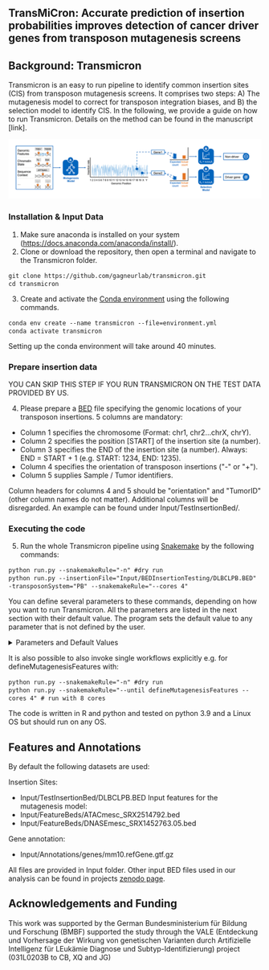 
## TransMiCron: Accurate prediction of insertion probabilities improves detection of cancer driver genes from transposon mutagenesis screens

## Background: Transmicron
Transmicron is an easy to run pipeline to identify common insertion sites (CIS) from transposon mutagenesis screens. It comprises two steps: A) The mutagenesis model to correct for transposon integration biases, and B) the selection model to identify CIS. In the following, we provide a guide on how to run Transmicron. Details on the method can be found in the manuscript [link]. 

![Overview of the Transmicron method](transmicron_method.png)

### Installation & Input Data
1. Make sure anaconda is installed on your system (https://docs.anaconda.com/anaconda/install/).
2. Clone or download the repository, then open a terminal and navigate to the Transmicron folder.
```
git clone https://github.com/gagneurlab/transmicron.git
cd transmicron
```
3. Create and activate the [Conda environment](environment.yml) using the following commands.

```
conda env create --name transmicron --file=environment.yml
conda activate transmicron
```
Setting up the conda environment will take around 40 minutes.

### Prepare insertion data
YOU CAN SKIP THIS STEP IF YOU RUN TRANSMICRON ON THE TEST DATA PROVIDED BY US.

4. Please prepare a [BED](https://www.genomatix.de/online_help/help_regionminer/bedformat_help.html) file specifying the genomic locations of your transposon insertions. 5 columns are mandatory:
* Column 1 specifies the chromosome (Format: chr1, chr2...chrX, chrY).
* Column 2 specifies the position [START] of the insertion site (a number).
* Column 3 specifies the END of the insertion site (a number). Always: END = START + 1  (e.g. START: 1234, END: 1235).
* Column 4 specifies the orientation of transposon insertions ("-" or "+").
* Column 5 supplies Sample / Tumor identifiers.

Column headers for columns 4 and 5 should be "orientation" and "TumorID" (other column names do not matter). Additional columns will be disregarded. An example can be found under Input/TestInsertionBed/. 

### Executing the code
5. Run the whole Transmicron pipeline using [Snakemake](https://snakemake.readthedocs.io/en/stable/)  by the following commands:
```
python run.py --snakemakeRule="-n" #dry run
python run.py --insertionFile="Input/BEDInsertionTesting/DLBCLPB.BED" -transposonSystem="PB" --snakemakeRule="--cores 4"
```
You can define several parameters to these commands, depending on how you want to run Transmicron. All the parameters are listed in the next section with their default value. The program sets the default value to any parameter that is not defined by the user.
<details>
    <summary>Parameters and Default Values</summary>

```
python run.py \
		--insertionFile="Input/BEDInsertionTesting/DLBCLPB.BED"  \
		--transposonSystem="PB" \
		--mutagenesisMethod="predefinedFeatures" \
		--customFeatures="Input/FeatureBeds/DNASEmesc_SRX1452763.05.bed,Input/FeatureBeds/DNASEmesc_SRX1452763.05.bed" \
		--annotation="genes" \
		--multestCorrection="bonferroni" \
		--snakemakeRule="--cores 4" \
		--outputDir="Output" \
		--downloadDir="PrecomputedData" \
		--usePrecomputedFeatures="true" \
				
```

All paths can be given relative to the root of the program (i.e. where the snakefile is) or as absolute paths. If you want to use default parameters and data, you do not need to specify any additional parameters:
* insertionFile: Please supply the filepath to the BED file containing the locations of your insertions. The paths should be comma separated and the final results will be saved to [outputDir/datset] for each BED file provided here, e.g. Output/DLBCLPBD. Do not specify if you want to run Transmicron on the testing dataset.
* transposonSystem:  Transposon systems of given datasets, the same order as insertion BED files. Options: 1. PB [PiggyBac, default] 2. SB [Sleeping Beauty]
* mutagenesisMethod: Which version of the mutagenesis model do you want to apply? Options:
  * 1. "predefinedFeatures": default option; the mutagenesis model is retrained on your data using our predefined features.
  * 2. "pretrainedModel": a pretrained version of the mutagenesis model on mESC insertions is used (not available yet)
  * 3. "null": no mutagenesis model is applied, Transmicron controls only for the distribution of TA / TTAA nucleotides.
  * 4. customFeatures: please supply one or more filepaths to BED files containing feature information. The mutagenesis model is retrained using the distance of insertions to these features as input.
* annotation: Please Specify the target annotation used to identify CIS. Options: 1. "genes" [default] 2. "10kb", "20kb"...[any binlength] 3. filepath [specify a filepath to a BED file file custom features of interest, e.g. regulatory elementes]
* snakemakeRule: Specify snakemake rule here
* outputDir: Path to where the results of analysis will be written to. 
* downloadDir: Path to where pre-computed features will be downloaded to if needed. Data will be downloaded from projects [zenodo page](https://zenodo.org/record/7352017).
* usePrecomputedFeatures: Set this to true if you want to use our pre-computed features. The features will be downloaded with your first run. The data is around 15GB and downloading may take around 30 mins depending on your internet speed.



 
</details>



It is also possible to also invoke single workflows explicitly e.g. for defineMutagenesisFeatures with:
```
python run.py --snakemakeRule="-n" #dry run
python run.py --snakemakeRule="--until defineMutagenesisFeatures --cores 4" # run with 8 cores
```

The code is written in R and python and tested on python 3.9 and a Linux OS but should run on any OS. 


## Features and Annotations
By default the following datasets are used:

Insertion Sites: 
* Input/TestInsertionBed/DLBCLPB.BED
Input features for the mutagenesis model:
* Input/FeatureBeds/ATACmesc_SRX2514792.bed
* Input/FeatureBeds/DNASEmesc_SRX1452763.05.bed

Gene annotation:
* Input/Annotations/genes/mm10.refGene.gtf.gz 

All files are provided in Input folder.
Other input BED files used in our analysis can be found in projects [zenodo page](https://zenodo.org/record/7352017).
## Acknowledgements and Funding
This work was supported by the German Bundesministerium für Bildung und Forschung (BMBF) supported the study through the VALE (Entdeckung und Vorhersage der Wirkung von genetischen Varianten durch Artifizielle Intelligenz für LEukämie Diagnose und Subtyp-Identifizierung) project (031L0203B to CB, XQ and JG)
